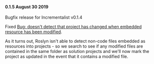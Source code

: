 #### 0.1.5 August 30 2019 ####
Bugfix release for Incrementalist v0.1.4

Fixed [Bug: doesn't detect that project has changed when embedded resource has been modified](https://github.com/petabridge/Incrementalist/issues/56).

As it turns out, Roslyn isn't able to detect non-code files embedded as resources into projects - so we search to see if any modified files are contained in the same folder as solution projects and we'll now mark the project as updated in the event that it contains a modified file.